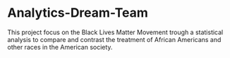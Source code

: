 # Analytics-Dream-Team
This project focus on the Black Lives Matter Movement trough a statistical analysis to compare and contrast the treatment of African Americans and other races in the American society.
